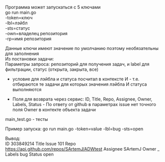 Программа может запускаться с 5 ключами                  
go run main.go                             
-token=ключ                                
-lbl=лэйбл                                           
-sts=статус                                         
-own=владелец репозитория                             
-rp=имя репозитория
      
Данные ключи имеют значение по умолчанию поэтому необязательны для заполнения            
Из постановки задачи:                                  
Параметры запроса: репозиторий для получения задач, и label для фильтрации, статус (открыта, закрыта, все)
- условие для лэйбла и статуса посчитал в контексте И - т.е. отбираются те задачи для которых значения лэйбла И статуса выполняются

- Поля для возврата через сервис: ID, Title, Repo, Assignee, Owner, Labels, Status - По ответу от github в параметрах issue нет точного поля Owner в контекте объекта задачи

main_test.go - тесты

Пример запуска:
go run main.go -token=value -lbl=bug -sts=open                

Вывод:                                                
ID 303849214 Title Issue 101 Repo https://api.github.com/repos/SArtemJ/ADWtest Assignee SArtemJ Owner _ Labels bug Status open


